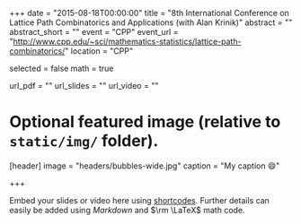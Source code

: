 +++
date = "2015-08-18T00:00:00"
title = "8th International Conference on Lattice Path Combinatorics and Applications (with Alan Krinik)"
abstract = ""
abstract_short = ""
event = "CPP"
event_url = "http://www.cpp.edu/~sci/mathematics-statistics/lattice-path-combinatorics/"
location = "CPP"

selected = false
math = true

url_pdf = ""
url_slides = ""
url_video = ""

# Optional featured image (relative to `static/img/` folder).
[header]
image = "headers/bubbles-wide.jpg"
caption = "My caption :smile:"

+++


Embed your slides or video here using [shortcodes](https://gcushen.github.io/hugo-academic-demo/post/writing-markdown-latex/). Further details can easily be added using *Markdown* and $\rm \LaTeX$ math code. 
